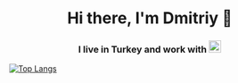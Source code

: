 <h1 align="center">Hi there, I'm Dmitriy 👋</h1>
<h3 align="center">I live in Turkey and work with 
<img src="https://img.shields.io/badge/python-3670A0?style=for-the-badge&logo=python&logoColor=ffdd54" height="22"/></h3>

[![Top Langs](https://github-readme-stats.vercel.app/api/top-langs/?username=anuraghazra&layout=compact)](https://github.com/anuraghazra/github-readme-stats)
